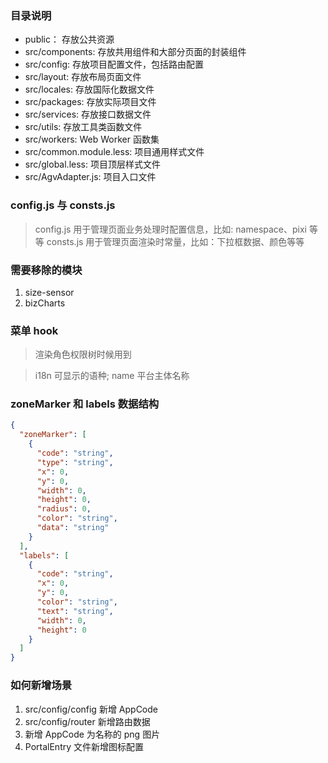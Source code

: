 ### 目录说明

- public： 存放公共资源
- src/components: 存放共用组件和大部分页面的封装组件
- src/config: 存放项目配置文件，包括路由配置
- src/layout: 存放布局页面文件
- src/locales: 存放国际化数据文件
- src/packages: 存放实际项目文件
- src/services: 存放接口数据文件
- src/utils: 存放工具类函数文件
- src/workers: Web Worker 函数集
- src/common.module.less: 项目通用样式文件
- src/global.less: 项目顶层样式文件
- src/AgvAdapter.js: 项目入口文件

### config.js 与 consts.js

> config.js 用于管理页面业务处理时配置信息，比如: namespace、pixi 等等 consts.js 用于管理页面渲染时常量，比如：下拉框数据、颜色等等

### 需要移除的模块

1. size-sensor
2. bizCharts

### 菜单 hook

> 渲染角色权限树时候用到

> i18n 可显示的语种; name 平台主体名称

### zoneMarker 和 labels 数据结构

```json
{
  "zoneMarker": [
    {
      "code": "string",
      "type": "string",
      "x": 0,
      "y": 0,
      "width": 0,
      "height": 0,
      "radius": 0,
      "color": "string",
      "data": "string"
    }
  ],
  "labels": [
    {
      "code": "string",
      "x": 0,
      "y": 0,
      "color": "string",
      "text": "string",
      "width": 0,
      "height": 0
    }
  ]
}
```

### 如何新增场景

1. src/config/config 新增 AppCode
2. src/config/router 新增路由数据
3. 新增 AppCode 为名称的 png 图片
4. PortalEntry 文件新增图标配置
